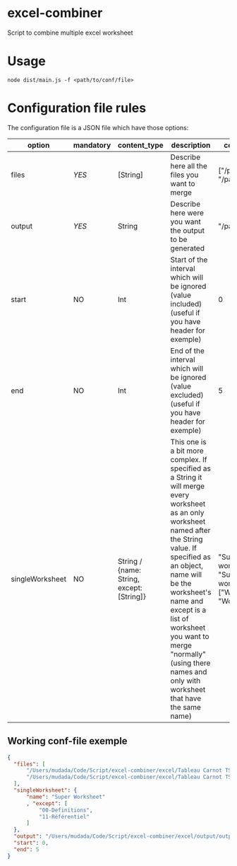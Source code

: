# excel-combiner
Script to combine multiple excel worksheet

# Usage
``node dist/main.js -f <path/to/conf/file>``

# Configuration file rules

The configuration file is a JSON file which have those options:

| option          | mandatory | content_type                              | description                                                                                                                                                                                                                                                                                                                                 | content_exemple                                                                                 | content_exemple_explanation                                                                                                                      |
|-----------------|-----------|-------------------------------------------|---------------------------------------------------------------------------------------------------------------------------------------------------------------------------------------------------------------------------------------------------------------------------------------------------------------------------------------------|-------------------------------------------------------------------------------------------------|--------------------------------------------------------------------------------------------------------------------------------------------------|
| files           | *YES*     | [String]                                  | Describe here all the files you want to merge                                                                                                                                                                                                                                                                                               | ["/path/to/file1", "/path/to/file2"]                                                            | Will merge file1 and file2 together                                                                                                              |
| output          | *YES*     | String                                    | Describe here were you want the output to be generated                                                                                                                                                                                                                                                                                      | "/path/to/file_output"                                                                          | Will produce the output as `file_output` in `/path/to` folder                                                                                    |
| start           | NO        | Int                                       | Start of the interval which will be ignored (value included) (useful if you have header for exemple)                                                                                                                                                                                                                                                         | 0                                                                                               | Will not merge the interval starting at row 0 (0 included)                                                                                                    |
| end             | NO        | Int                                       | End of the interval which will be ignored (value excluded) (useful if you have header for exemple)                                                                                                                                                                                                                                                           | 5                                                                                               | Will not merge the interval ending at row 5 (5 excluded)                                                                                                      |
| singleWorksheet | NO        | String / {name: String, except: [String]} | This one is a bit more complex.  If specified as a String it will merge every worksheet as an only worksheet named after the String value. If specified as an object, name will be the worksheet's name and except is a list of worksheet you want to merge "normally" (using there names and only with worksheet that have the same name)  | "Super giga worksheet" / {name: "Super giga worksheet",  except: ["Worksheet1", "Worksheet2"] } | Will merge every worksheet as `Super giga worksheet` | Will merge every worksheet except `Worksheet1` and `Worksheet2` as `Super giga worksheet` |


## Working conf-file exemple 
  ```json
  {
    "files": [
        "/Users/mudada/Code/Script/excel-combiner/excel/Tableau Carnot TSN-EP-v3.xlsx",
        "/Users/mudada/Code/Script/excel-combiner/excel/Tableau Carnot TSN-Eurecom-v3.xlsx"
    ],
    "singleWorksheet": {
        "name": "Super Worksheet"
        , "except": [
            "00-Definitions",
            "11-Référentiel"
        ]
    },
    "output": "/Users/mudada/Code/Script/excel-combiner/excel/output/output.xlsx",
    "start": 0,
    "end": 5
}
```
